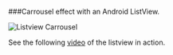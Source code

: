 ###Carrousel effect with an Android ListView.

![Listview Carrousel](https://dl.dropboxusercontent.com/u/13246619/listview_carrousel.png)

See the following [video](http://www.youtube.com/watch?v=ZCoJJajs9ec) of the listview in action.


